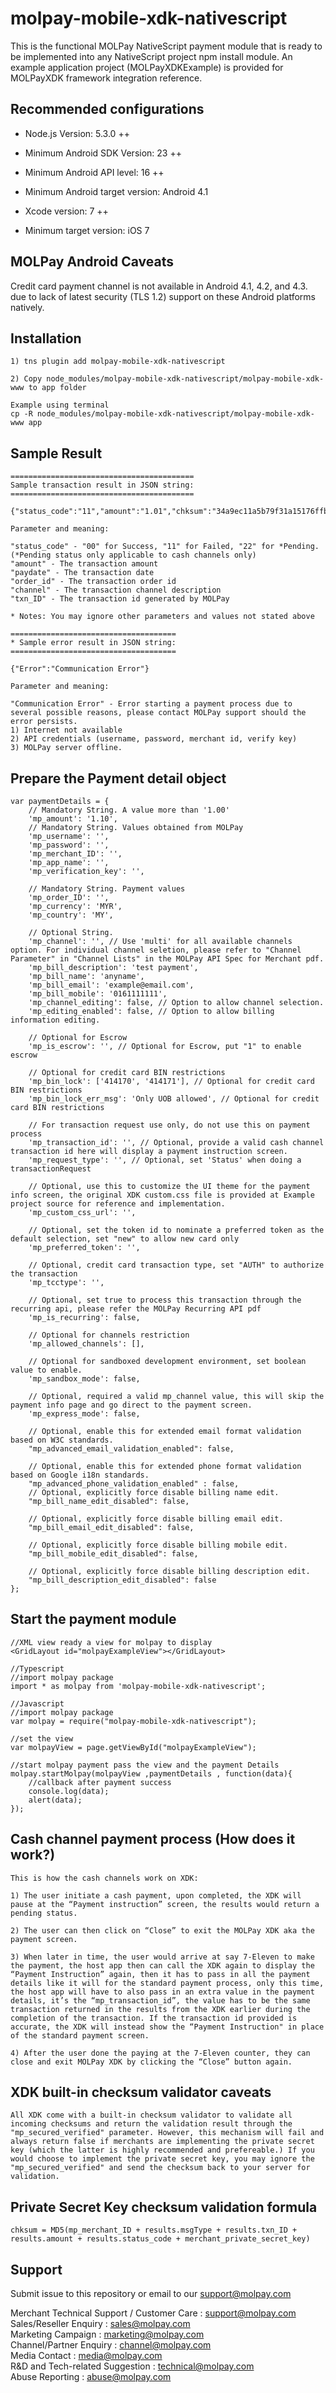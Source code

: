 <!--
 # license: Copyright © 2011-2016 MOLPay Sdn Bhd. All Rights Reserved. 
 -->

# molpay-mobile-xdk-nativescript

This is the functional MOLPay NativeScript payment module that is ready to be implemented into any NativeScript project npm install module. An example application project (MOLPayXDKExample) is provided for MOLPayXDK framework integration reference.

## Recommended configurations

- Node.js Version: 5.3.0 ++

- Minimum Android SDK Version: 23 ++

- Minimum Android API level: 16 ++

- Minimum Android target version: Android 4.1

- Xcode version: 7 ++

- Minimum target version: iOS 7

## MOLPay Android Caveats

Credit card payment channel is not available in Android 4.1, 4.2, and 4.3. due to lack of latest security (TLS 1.2) support on these Android platforms natively.

## Installation

```
1) tns plugin add molpay-mobile-xdk-nativescript

2) Copy node_modules/molpay-mobile-xdk-nativescript/molpay-mobile-xdk-www to app folder

Example using terminal 
cp -R node_modules/molpay-mobile-xdk-nativescript/molpay-mobile-xdk-www app
```

## Sample Result

```
=========================================
Sample transaction result in JSON string:
=========================================

{"status_code":"11","amount":"1.01","chksum":"34a9ec11a5b79f31a15176ffbcac76cd","pInstruction":0,"msgType":"C6","paydate":1459240430,"order_id":"3q3rux7dj","err_desc":"","channel":"Credit","app_code":"439187","txn_ID":"6936766"}

Parameter and meaning:

"status_code" - "00" for Success, "11" for Failed, "22" for *Pending. 
(*Pending status only applicable to cash channels only)
"amount" - The transaction amount
"paydate" - The transaction date
"order_id" - The transaction order id
"channel" - The transaction channel description
"txn_ID" - The transaction id generated by MOLPay

* Notes: You may ignore other parameters and values not stated above

=====================================
* Sample error result in JSON string:
=====================================

{"Error":"Communication Error"}

Parameter and meaning:

"Communication Error" - Error starting a payment process due to several possible reasons, please contact MOLPay support should the error persists.
1) Internet not available
2) API credentials (username, password, merchant id, verify key)
3) MOLPay server offline.
```

## Prepare the Payment detail object

```
var paymentDetails = {
    // Mandatory String. A value more than '1.00'
    'mp_amount': '1.10',
    // Mandatory String. Values obtained from MOLPay
    'mp_username': '',
    'mp_password': '',
    'mp_merchant_ID': '',
    'mp_app_name': '',
    'mp_verification_key': '',

    // Mandatory String. Payment values
    'mp_order_ID': '',
    'mp_currency': 'MYR',
    'mp_country': 'MY',

    // Optional String.
    'mp_channel': '', // Use 'multi' for all available channels option. For individual channel seletion, please refer to "Channel Parameter" in "Channel Lists" in the MOLPay API Spec for Merchant pdf. 
    'mp_bill_description': 'test payment',
    'mp_bill_name': 'anyname',
    'mp_bill_email': 'example@email.com',
    'mp_bill_mobile': '0161111111',
    'mp_channel_editing': false, // Option to allow channel selection.
    'mp_editing_enabled': false, // Option to allow billing information editing.

    // Optional for Escrow
    'mp_is_escrow': '', // Optional for Escrow, put "1" to enable escrow

    // Optional for credit card BIN restrictions
    'mp_bin_lock': ['414170', '414171'], // Optional for credit card BIN restrictions
    'mp_bin_lock_err_msg': 'Only UOB allowed', // Optional for credit card BIN restrictions

    // For transaction request use only, do not use this on payment process
    'mp_transaction_id': '', // Optional, provide a valid cash channel transaction id here will display a payment instruction screen.
    'mp_request_type': '', // Optional, set 'Status' when doing a transactionRequest

    // Optional, use this to customize the UI theme for the payment info screen, the original XDK custom.css file is provided at Example project source for reference and implementation.
    'mp_custom_css_url': '',

    // Optional, set the token id to nominate a preferred token as the default selection, set "new" to allow new card only
    'mp_preferred_token': '',

    // Optional, credit card transaction type, set "AUTH" to authorize the transaction
    'mp_tcctype': '',

    // Optional, set true to process this transaction through the recurring api, please refer the MOLPay Recurring API pdf  
    'mp_is_recurring': false,

    // Optional for channels restriction 
    'mp_allowed_channels': [],

    // Optional for sandboxed development environment, set boolean value to enable.
    'mp_sandbox_mode': false,

    // Optional, required a valid mp_channel value, this will skip the payment info page and go direct to the payment screen.
    'mp_express_mode': false,

    // Optional, enable this for extended email format validation based on W3C standards.
    "mp_advanced_email_validation_enabled": false,
    
    // Optional, enable this for extended phone format validation based on Google i18n standards.
    "mp_advanced_phone_validation_enabled" : false,
    // Optional, explicitly force disable billing name edit.
    "mp_bill_name_edit_disabled": false,

    // Optional, explicitly force disable billing email edit.
    "mp_bill_email_edit_disabled": false,

    // Optional, explicitly force disable billing mobile edit.
    "mp_bill_mobile_edit_disabled": false,

    // Optional, explicitly force disable billing description edit.
    "mp_bill_description_edit_disabled": false
};
```

## Start the payment module

```
//XML view ready a view for molpay to display
<GridLayout id="molpayExampleView"></GridLayout>

//Typescript
//import molpay package
import * as molpay from 'molpay-mobile-xdk-nativescript';

//Javascript
//import molpay package
var molpay = require("molpay-mobile-xdk-nativescript");

//set the view
var molpayView = page.getViewById("molpayExampleView");

//start molpay payment pass the view and the payment Details
molpay.startMolpay(molpayView ,paymentDetails , function(data){
    //callback after payment success
    console.log(data);
    alert(data);
});
```

## Cash channel payment process (How does it work?)

    This is how the cash channels work on XDK:
    
    1) The user initiate a cash payment, upon completed, the XDK will pause at the “Payment instruction” screen, the results would return a pending status.
    
    2) The user can then click on “Close” to exit the MOLPay XDK aka the payment screen.
    
    3) When later in time, the user would arrive at say 7-Eleven to make the payment, the host app then can call the XDK again to display the “Payment Instruction” again, then it has to pass in all the payment details like it will for the standard payment process, only this time, the host app will have to also pass in an extra value in the payment details, it’s the “mp_transaction_id”, the value has to be the same transaction returned in the results from the XDK earlier during the completion of the transaction. If the transaction id provided is accurate, the XDK will instead show the “Payment Instruction" in place of the standard payment screen.
    
    4) After the user done the paying at the 7-Eleven counter, they can close and exit MOLPay XDK by clicking the “Close” button again.

## XDK built-in checksum validator caveats 

    All XDK come with a built-in checksum validator to validate all incoming checksums and return the validation result through the "mp_secured_verified" parameter. However, this mechanism will fail and always return false if merchants are implementing the private secret key (which the latter is highly recommended and prefereable.) If you would choose to implement the private secret key, you may ignore the "mp_secured_verified" and send the checksum back to your server for validation. 

## Private Secret Key checksum validation formula

    chksum = MD5(mp_merchant_ID + results.msgType + results.txn_ID + results.amount + results.status_code + merchant_private_secret_key)

## Support

Submit issue to this repository or email to our support@molpay.com

Merchant Technical Support / Customer Care : support@molpay.com<br>
Sales/Reseller Enquiry : sales@molpay.com<br>
Marketing Campaign : marketing@molpay.com<br>
Channel/Partner Enquiry : channel@molpay.com<br>
Media Contact : media@molpay.com<br>
R&D and Tech-related Suggestion : technical@molpay.com<br>
Abuse Reporting : abuse@molpay.com

